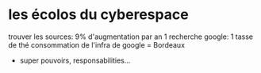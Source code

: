 # les écolos du cyberespace

trouver les sources: 9% d'augmentation par an
1 recherche google: 1 tasse de thé
consommation de l'infra de google = Bordeaux

* super pouvoirs, responsabilities...
